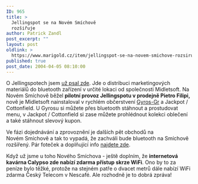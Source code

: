 ```yaml
---
ID: 965
title: >
  Jellingspot se na Novém Smíchově
  rozšiřuje
author: Patrick Zandl
post_excerpt: ""
layout: post
oldlink: >
  https://www.marigold.cz/item/jellingspot-se-na-novem-smichove-rozsiruje
published: true
post_date: 2004-04-05 08:10:00
---
```

<p>
O Jellingspotech jsem <A href="http://beta.marigold.cz/zprava.html?cislo=25774">už psal zde</A>. Jde o distribuci marketingových materiálů do bluetooth zařízení v určité lokaci od společnosti Midletsoft. Na Novém Smíchově běžel <STRONG>pilotní provoz Jellingspotu&#160;v prodejně Pietro Filipi,</STRONG> nově je Midletsoft nainstaloval v rychlém občerstvení <A href="http://www.gyros-gr.com/" target=_blank>Gyros-Gr</A> a Jackpot / Cottonfield. U Gyrosu si můžete přes bluetooth stáhnout a prostudovat menu, v Jackpot / Cottonfield si zase můžete prohlédnout kolekci oblečení a také stáhnout slevový kupon.</p>

<p>
Ve fázi&#160;dojednávání a zprovoznění&#160;je dalších pět obchodů na Novém&#160;Smíchově a tak to vypadá, že zachváli bude bluetooth na Smíchově rozšířený. Pár foteček a doplňující info <A href="http://www.jellingspot.com/community.htm" target=_blank>najdete zde</A>.</p>

<p>
Když už jsme u toho&#160;Nového Smíchova - ještě doplním, že <STRONG>internetová kavárna Calypso zde nabízí zdarma přístup&#160;skrze WiFi</STRONG>. Ono by to za peníze&#160;bylo těžké, protože na stejném patře o dvacet metrů dále nabízí WiFi zdarma Český Telecom v Nescafé. Ale rozhodně je to dobrá zpráva!&#160;</p>
